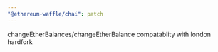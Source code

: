 ```yaml
---
"@ethereum-waffle/chai": patch
---
```


changeEtherBalances/changeEtherBalance compatablity with london hardfork
